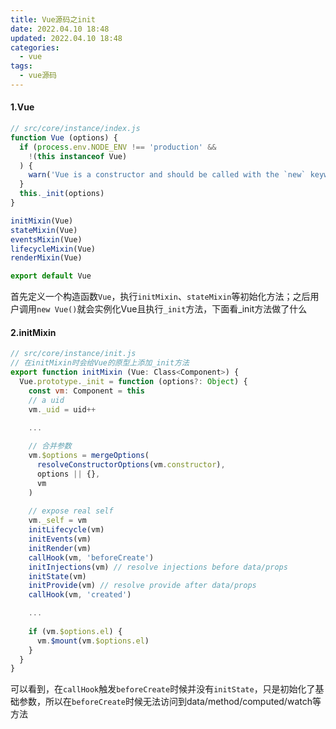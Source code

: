 ```yaml
---
title: Vue源码之init
date: 2022.04.10 18:48
updated: 2022.04.10 18:48
categories: 
  - vue
tags:
  - vue源码
---
```

#### 1.Vue

```javascript
// src/core/instance/index.js
function Vue (options) {
  if (process.env.NODE_ENV !== 'production' &&
    !(this instanceof Vue)
  ) {
    warn('Vue is a constructor and should be called with the `new` keyword')
  }
  this._init(options)
}

initMixin(Vue)
stateMixin(Vue)
eventsMixin(Vue)
lifecycleMixin(Vue)
renderMixin(Vue)

export default Vue
```
<!-- more -->
首先定义一个构造函数`Vue`，执行`initMixin`、`stateMixin`等初始化方法；之后用户调用`new Vue()`就会实例化Vue且执行`_init`方法，下面看\_init方法做了什么

#### 2.initMixin

```javascript
// src/core/instance/init.js
// 在initMixin时会给Vue的原型上添加_init方法
export function initMixin (Vue: Class<Component>) {
  Vue.prototype._init = function (options?: Object) {
    const vm: Component = this
    // a uid
    vm._uid = uid++

   	...
    
    // 合并参数
    vm.$options = mergeOptions(
      resolveConstructorOptions(vm.constructor),
      options || {},
      vm
    )
    
    // expose real self
    vm._self = vm
    initLifecycle(vm)
    initEvents(vm)
    initRender(vm)
    callHook(vm, 'beforeCreate')
    initInjections(vm) // resolve injections before data/props
    initState(vm)
    initProvide(vm) // resolve provide after data/props
    callHook(vm, 'created')

    ...
    
    if (vm.$options.el) {
      vm.$mount(vm.$options.el)
    }
  }
}
```

可以看到，在`callHook`触发`beforeCreate`时候并没有`initState`，只是初始化了基础参数，所以在`beforeCreate`时候无法访问到data/method/computed/watch等方法